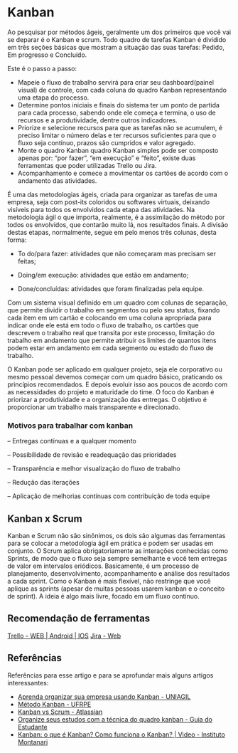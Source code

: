 # **Kanban**

Ao pesquisar por métodos ágeis, geralmente um dos primeiros que você vai se 
deparar é o Kanban e scrum.
Todo quadro de tarefas Kanban é dividido em três seções básicas que mostram a 
situação das suas tarefas: Pedido, Em progresso e Concluído.

Este é o passo a passo:
- Mapeie o fluxo de trabalho servirá para criar seu dashboard(painel visual) de 
controle, com cada coluna do quadro Kanban representando uma etapa do processo.
- Determine pontos iniciais e finais do sistema ter um ponto de partida para cada processo, sabendo onde ele começa e termina, o uso de recursos e a produtividade, 
dentre outros indicadores.
- Priorize e selecione recursos para que as tarefas não se acumulem, é preciso 
limitar o número delas e ter recursos suficientes para que o fluxo seja contínuo, 
prazos são cumpridos e valor agregado.
- Monte o quadro Kanban quadro Kanban simples pode ser composto apenas por: “por 
fazer”, “em execução” e “feito”, existe duas ferramentas que poder utilizadas 
Trello ou Jira.
- Acompanhamento e comece a movimentar os cartões de acordo com o andamento das 
atividades.

É uma das metodologias ágeis, criada para organizar as tarefas de uma empresa, 
seja com post-its coloridos ou softwares virtuais, deixando visíveis para todos 
os envolvidos cada etapa das atividades. Na metodologia ágil o que importa, 
realmente, é a assimilação do método por todos os envolvidos, que contarão muito 
lá, nos resultados finais. A divisão destas etapas, normalmente, segue em pelo 
menos três colunas, desta forma:

- To do/para fazer: atividades que não começaram mas precisam ser feitas;

- Doing/em execução: atividades que estão em andamento;

- Done/concluídas: atividades que foram finalizadas pela equipe.

Com um sistema visual definido em um quadro com colunas de separação, que permite 
dividir o trabalho em segmentos ou pelo seu status, fixando cada item em um 
cartão e colocando em uma coluna apropriada para indicar onde ele está em todo o 
fluxo de trabalho, os cartões que descrevem o trabalho real que transita por 
este processo, limitação do trabalho em andamento que permite atribuir os 
limites de quantos itens podem estar em andamento em cada segmento ou estado do 
fluxo de trabalho.

O Kanban pode ser aplicado em qualquer projeto, seja ele corporativo ou mesmo 
pessoal devemos começar com um quadro básico, praticando os princípios 
recomendados. E depois evoluir isso aos poucos de acordo com as necessidades do 
projeto e maturidade do time.
O foco do Kanban é priorizar a produtividade e a organização das entregas. O 
objetivo é proporcionar um trabalho mais transparente e direcionado.

### **Motivos para trabalhar com kanban**

– Entregas contínuas e a qualquer momento

– Possibilidade de revisão e readequação das prioridades

– Transparência e melhor visualização do fluxo de trabalho

– Redução das iterações

– Aplicação de melhorias contínuas com contribuição de toda equipe


## Kanban x Scrum

Kanban e Scrum não são sinônimos, os dois são algumas das ferramentas para se 
colocar a metodologia ágil em prática e podem ser usadas em conjunto.
O Scrum aplica obrigatoriamente as interações conhecidas como Sprints, de modo 
que o fluxo seja sempre semelhante e você tem entregas de valor em intervalos 
eriódicos. Basicamente, é um processo de planejamento, desenvolvimento, 
acompanhamento e análise dos resultados a cada sprint.
Como o Kanban é mais flexível, não restringe que você aplique as sprints (apesar 
de muitas pessoas usarem kanban e o conceito de sprint). A ideia é algo mais 
livre, focado em um fluxo contínuo. 

## **Recomendação de ferramentas**

[Trello - WEB | Android | IOS](https://trello.com/pt-BR)
[Jira - Web](https://www.atlassian.com/br/software/jira)

## Referências

Referências para esse artigo e para se aprofundar mais alguns artigos interessantes:
- [Aprenda organizar sua empresa usando Kanban - UNIAGIL](https://www.uniagil.com.br/aprenda-organizar-sua-empresa-usando-kanban/)
- [Método Kanban - UFRPE](http://www.ufrpe.br/br/content/leia-já-método-kanban-é-foco-de-webinário-gratuito)
- [Kanban vs Scrum - Atlassian](https://www.atlassian.com/br/agile/kanban/kanban-vs-scrum)
- [Organize seus estudos com a técnica do quadro kanban - Guia do Estudante](https://guiadoestudante.abril.com.br/coluna/dicas-estudo/organize-seus-estudos-com-a-tecnica-do-quadro-kanban/)
- [Kanban: o que é Kanban? Como funciona o Kanban? | Video - Instituto Montanari](https://www.youtube.com/watch?v=Ym4mIgxJegs)
